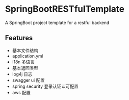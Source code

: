 # SpringBootRESTfulTemplate
A SpringBoot project template for a restful backend

## Features
- 基本文件结构
- application.yml
- i18n 多语言
- 基本返回类型
- log4j 日志
- swagger ui 配置
- spring security 登录认证认可配置
- aws 配置
